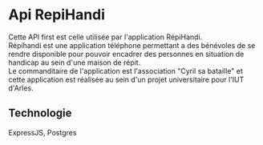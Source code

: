 # Api RepiHandi
Cette API first est celle utilisée par l'application RépiHandi. <br>
Répihandi est une application téléphone permettant a des bénévoles de se rendre disponible pour pouvoir encadrer des personnes en situation de handicap au sein d'une maison de répit. <br>
Le commanditaire de l'application est l'association "Cyril sa bataille" et cette application est réalisée au sein d'un projet universitaire pour l'IUT d'Arles.
## Technologie
ExpressJS, Postgres
